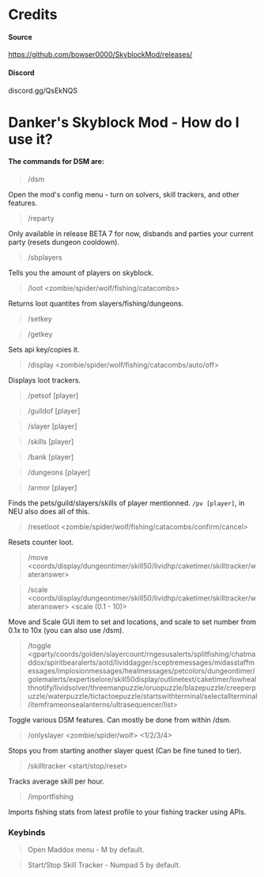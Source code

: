 # Credits
#### Source
https://github.com/bowser0000/SkyblockMod/releases/
#### Discord
discord.gg/QsEkNQS

# Danker's Skyblock Mod - How do I use it?

#### The commands for DSM are:
> /dsm

Open the mod's config menu - turn on solvers, skill trackers, and other features.
> /reparty

Only available in release BETA 7 for now, disbands and parties your current party (resets dungeon cooldown).
> /sbplayers

Tells you the amount of players on skyblock.
> /loot <zombie/spider/wolf/fishing/catacombs>

Returns loot quantites from slayers/fishing/dungeons.
> /setkey

> /getkey

Sets api key/copies it.
> /display <zombie/spider/wolf/fishing/catacombs/auto/off>

Displays loot trackers.
> /petsof [player]

> /guildof [player]

> /slayer [player]

> /skills [player]

> /bank [player]

> /dungeons [player]

> /armor [player]

Finds the pets/guild/slayers/skills of player mentionned. `/pv [player]`, in NEU also does all of this.
> /resetloot <zombie/spider/wolf/fishing/catacombs/confirm/cancel>

Resets counter loot.
> /move <coords/display/dungeontimer/skill50/lividhp/caketimer/skilltracker/wateranswer> <x> <y>
  
> /scale <coords/display/dungeontimer/skill50/lividhp/caketimer/skilltracker/wateranswer> <scale (0.1 - 10)>

Move and Scale GUI item to set <x> and <y> locations, and scale to set number from 0.1x to 10x (you can also use /dsm).
> /toggle <gparty/coords/golden/slayercount/rngesusalerts/splitfishing/chatmaddox/spiritbearalerts/aotd/lividdagger/sceptremessages/midasstaffmessages/implosionmessages/healmessages/petcolors/dungeontimer/golemalerts/expertiselore/skill50display/outlinetext/caketimer/lowhealthnotify/lividsolver/threemanpuzzle/oruopuzzle/blazepuzzle/creeperpuzzle/waterpuzzle/tictactoepuzzle/startswithterminal/selectallterminal/itemframeonsealanterns/ultrasequencer/list>

Toggle various DSM features. Can mostly be done from within /dsm.
  
> /onlyslayer <zombie/spider/wolf> <1/2/3/4>

Stops you from starting another slayer quest (Can be fine tuned to tier).
> /skilltracker <start/stop/reset>

Tracks average skill per hour.
> /importfishing

Imports fishing stats from latest profile to your fishing tracker using APIs.

### Keybinds
> Open Maddox menu - M by default.

> Start/Stop Skill Tracker - Numpad 5 by default.

